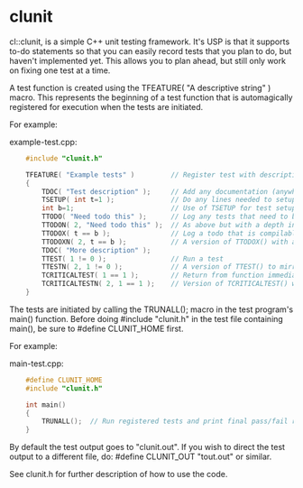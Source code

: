 clunit
======

cl::clunit, is a simple C++ unit testing framework.  It's USP is that it
supports to-do statements so that you can easily record tests that you plan
to do, but haven't implemented yet.  This allows you to plan ahead, but
still only work on fixing one test at a time.

A test function is created using the TFEATURE( "A descriptive string" )
macro.  This represents the beginning of a test function that is
automagically registered for execution when the tests are initiated.

For example:

example-test.cpp:
```cpp
    #include "clunit.h"

    TFEATURE( "Example tests" )         // Register test with descriptive name
    {
        TDOC( "Test description" );     // Add any documentation (anywhere in function)
        TSETUP( int t=1 );              // Do any lines needed to setup a test
        int b=1;                        // Use of TSETUP for test setup is optional
        TTODO( "Need todo this" );      // Log any tests that need to be done
        TTODON( 2, "Need todo this" );  // As above but with a depth indicator (i.e. 2) to help prioritise work
        TTODOX( t == b );               // Log a todo that is compilable but not trying to pass yet
        TTODOXN( 2, t == b );           // A version of TTODOX() with a depth indicator
        TDOC( "More description" );
        TTEST( 1 != 0 );                // Run a test
        TTESTN( 2, 1 != 0 );            // A version of TTEST() to mirror TTODOXN()
        TCRITICALTEST( 1 == 1 );        // Return from function immediately if test fails
        TCRITICALTESTN( 2, 1 == 1 );    // Version of TCRITICALTEST() with depth indicator
    }
```

The tests are initiated by calling the TRUNALL(); macro in the test
program's main() function.  Before doing #include "clunit.h" in the test
file containing main(), be sure to #define CLUNIT_HOME first.

For example:

main-test.cpp:
```cpp
    #define CLUNIT_HOME
    #include "clunit.h"

    int main()
    {
        TRUNALL();  // Run registered tests and print final pass/fail result
    }
```

By default the test output goes to "clunit.out". If you wish to direct
the test output to a different file, do:
     #define CLUNIT_OUT "tout.out"
or similar.

See clunit.h for further description of how to use the code.
